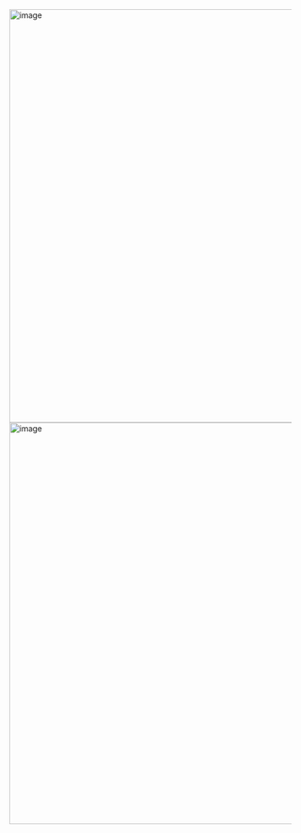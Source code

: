 <img width="570" height="736" alt="image" src="https://github.com/user-attachments/assets/f018f8de-fffd-4732-ba05-a711c269d9aa" />
<img width="570" height="715" alt="image" src="https://github.com/user-attachments/assets/333328c0-4108-4383-b223-82261ef1e875" />
